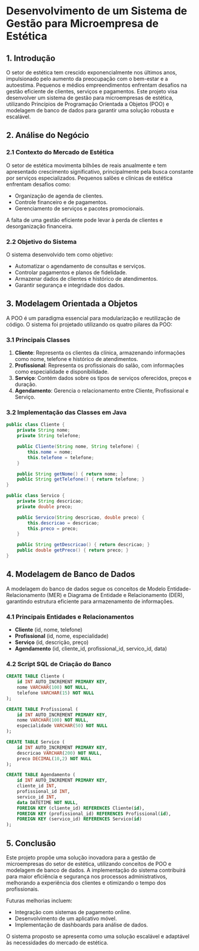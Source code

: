 # Desenvolvimento de um Sistema de Gestão para Microempresa de Estética

## 1. Introdução

O setor de estética tem crescido exponencialmente nos últimos anos, impulsionado pelo aumento da preocupação com o bem-estar e a autoestima. Pequenos e médios empreendimentos enfrentam desafios na gestão eficiente de clientes, serviços e pagamentos. Este projeto visa desenvolver um sistema de gestão para microempresas de estética, utilizando Princípios de Programação Orientada a Objetos (POO) e modelagem de banco de dados para garantir uma solução robusta e escalável.

## 2. Análise do Negócio

### 2.1 Contexto do Mercado de Estética

O setor de estética movimenta bilhões de reais anualmente e tem apresentado crescimento significativo, principalmente pela busca constante por serviços especializados. Pequenos salões e clínicas de estética enfrentam desafios como:

- Organização de agenda de clientes.
- Controle financeiro e de pagamentos.
- Gerenciamento de serviços e pacotes promocionais.

A falta de uma gestão eficiente pode levar à perda de clientes e desorganização financeira.

### 2.2 Objetivo do Sistema

O sistema desenvolvido tem como objetivo:

- Automatizar o agendamento de consultas e serviços.
- Controlar pagamentos e planos de fidelidade.
- Armazenar dados de clientes e histórico de atendimentos.
- Garantir segurança e integridade dos dados.

## 3. Modelagem Orientada a Objetos

A POO é um paradigma essencial para modularização e reutilização de código. O sistema foi projetado utilizando os quatro pilares da POO:

### 3.1 Principais Classes

1. **Cliente**: Representa os clientes da clínica, armazenando informações como nome, telefone e histórico de atendimentos.
2. **Profissional**: Representa os profissionais do salão, com informações como especialidade e disponibilidade.
3. **Serviço**: Contém dados sobre os tipos de serviços oferecidos, preços e duração.
4. **Agendamento**: Gerencia o relacionamento entre Cliente, Profissional e Serviço.

### 3.2 Implementação das Classes em Java

```java
public class Cliente {
    private String nome;
    private String telefone;

    public Cliente(String nome, String telefone) {
        this.nome = nome;
        this.telefone = telefone;
    }

    public String getNome() { return nome; }
    public String getTelefone() { return telefone; }
}
```

```java
public class Servico {
    private String descricao;
    private double preco;

    public Servico(String descricao, double preco) {
        this.descricao = descricao;
        this.preco = preco;
    }

    public String getDescricao() { return descricao; }
    public double getPreco() { return preco; }
}
```

## 4. Modelagem de Banco de Dados

A modelagem do banco de dados segue os conceitos de Modelo Entidade-Relacionamento (MER) e Diagrama de Entidade e Relacionamento (DER), garantindo estrutura eficiente para armazenamento de informações.

### 4.1 Principais Entidades e Relacionamentos

- **Cliente** (id, nome, telefone)
- **Profissional** (id, nome, especialidade)
- **Serviço** (id, descrição, preço)
- **Agendamento** (id, cliente_id, profissional_id, servico_id, data)

### 4.2 Script SQL de Criação do Banco

```sql
CREATE TABLE Cliente (
    id INT AUTO_INCREMENT PRIMARY KEY,
    nome VARCHAR(100) NOT NULL,
    telefone VARCHAR(15) NOT NULL
);

CREATE TABLE Profissional (
    id INT AUTO_INCREMENT PRIMARY KEY,
    nome VARCHAR(100) NOT NULL,
    especialidade VARCHAR(50) NOT NULL
);

CREATE TABLE Servico (
    id INT AUTO_INCREMENT PRIMARY KEY,
    descricao VARCHAR(200) NOT NULL,
    preco DECIMAL(10,2) NOT NULL
);

CREATE TABLE Agendamento (
    id INT AUTO_INCREMENT PRIMARY KEY,
    cliente_id INT,
    profissional_id INT,
    servico_id INT,
    data DATETIME NOT NULL,
    FOREIGN KEY (cliente_id) REFERENCES Cliente(id),
    FOREIGN KEY (profissional_id) REFERENCES Profissional(id),
    FOREIGN KEY (servico_id) REFERENCES Servico(id)
);
```

## 5. Conclusão

Este projeto propõe uma solução inovadora para a gestão de microempresas do setor de estética, utilizando conceitos de POO e modelagem de banco de dados. A implementação do sistema contribuirá para maior eficiência e segurança nos processos administrativos, melhorando a experiência dos clientes e otimizando o tempo dos profissionais.

Futuras melhorias incluem:

- Integração com sistemas de pagamento online.
- Desenvolvimento de um aplicativo móvel.
- Implementação de dashboards para análise de dados.

O sistema proposto se apresenta como uma solução escalável e adaptável às necessidades do mercado de estética.

